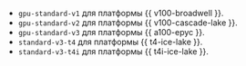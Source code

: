 
* `gpu-standard-v1` для платформы {{ v100-broadwell }}.
* `gpu-standard-v2` для платформы {{ v100-cascade-lake }}.
* `gpu-standard-v3` для платформы {{ a100-epyc }}.
* `standard-v3-t4` для платформы {{ t4-ice-lake }}.
* `standard-v3-t4i` для платформы {{ t4i-ice-lake }}.
